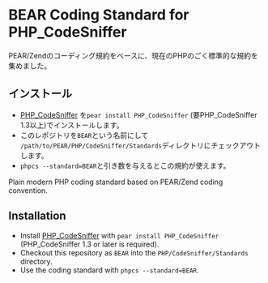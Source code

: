 BEAR Coding Standard for PHP_CodeSniffer
===============================================

PEAR/Zendのコーディング規約をベースに、現在のPHPのごく標準的な規約を集めました。

インストール
----------

* [PHP_CodeSniffer](http://pear.php.net/PHP_CodeSniffer) を`pear install PHP_CodeSniffer` (要PHP_CodeSniffer 1.3以上)でインストールします。
* このレポジトリを`BEAR`という名前にして `/path/to/PEAR/PHP/CodeSniffer/Standards`ディレクトリにチェックアウトします。
* `phpcs --standard=BEAR`と引き数を与えるとこの規約が使えます。


Plain modern PHP coding standard based on PEAR/Zend coding convention.

Installation
------------

* Install [PHP_CodeSniffer](http://pear.php.net/PHP_CodeSniffer) with `pear install PHP_CodeSniffer` (PHP_CodeSniffer 1.3 or later is required).
* Checkout this repository as `BEAR` into the `PHP/CodeSniffer/Standards` directory.
* Use the coding standard with `phpcs --standard=BEAR`.
